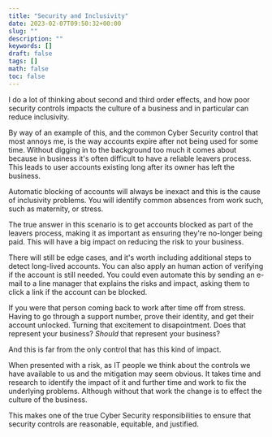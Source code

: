 ```yaml
---
title: "Security and Inclusivity"
date: 2023-02-07T09:50:32+00:00
slug: ""
description: ""
keywords: []
draft: false
tags: []
math: false
toc: false
---
```


I do a lot of thinking about second and third order effects, and how poor security controls impacts the culture of a business and in particular can reduce inclusivity.

By way of an example of this, and the common Cyber Security control that most annoys me, is the way accounts expire after not being used for some time. Without digging in to the background too much it comes about because in business it's often difficult to have a reliable leavers process. This leads to user accounts existing long after its owner has left the business.

<!--alex ignore maternity-paternity-->
Automatic blocking of accounts will always be inexact and this is the cause of inclusivity problems. You will identify common absences from work such, such as maternity, or stress.

The true answer in this scenario is to get accounts blocked as part of the leavers process, making it as important as ensuring they're no-longer being paid. This will have a big impact on reducing the risk to your business.

There will still be edge cases, and it's worth including additional steps to detect long-lived accounts. You can also apply an human action of verifying if the account is still needed. You could even automate this by sending an e-mail to a line manager that explains the risks and impact, asking them to click a link if the account can be blocked.

If you were that person coming back to work after time off from stress. Having to go through a support number, prove their identity, and get their account unlocked. Turning that excitement to disapointment. Does that represent your business? *Should* that represent your business?

And this is far from the only control that has this kind of impact.

<!--alex ignore obvious-->
When presented with a risk, as IT people we think about the controls we have available to us and the mitigation may seem obvious. It takes time and research to identify the impact of it and further time and work to fix the underlying problems. Although without that work the change is to effect the culture of the business.

This makes one of the true Cyber Security responsibilities to ensure that security controls are reasonable, equitable, and justified.
